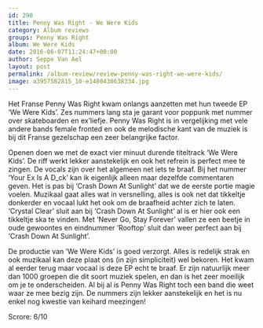 ```yaml
---
id: 290
title: Penny Was Right - We Were Kids
category: Album reviews
groups: Penny Was Right
album: We Were Kids
date: 2016-06-07T11:24:47+00:00
author: Seppe Van Ael
layout: post
permalink: /album-review/review-penny-was-right-we-were-kids/
image: a3957582815_10-e1480430638334.jpg
---
```

Het Franse Penny Was Right kwam onlangs aanzetten met hun tweede EP ‘We Were Kids’. Zes nummers lang sta je garant voor poppunk met nummer over skateboarden en ex’liefje. Penny Was Right is in vergelijking met vele andere bands female fronted en ook de melodische kant van de muziek is bij dit Franse gezelschap een zeer belangrijke factor.

Openen doen we met de exact vier minuut durende titeltrack ‘We Were Kids’. De riff werkt lekker aanstekelijk en ook het refrein is perfect mee te zingen. De vocals zijn over het algemeen net iets te braaf. Bij het nummer ‘Your Ex Is A D_ck’ kan ik eigenlijk alleen maar dezelfde commentaren geven. Het is pas bij ‘Crash Down At Sunlight’ dat we de eerste portie magie voelen. Muzikaal gaat alles wat in versnelling, alles is ook net dat tikkeltje donkerder en vocaal lukt het ook om de braafheid achter zich te laten. ‘Crystal Clear’ sluit aan bij ‘Crash Down At Sunlight’ al is er hier ook een tikkeltje ska te vinden. Met ‘Never Go, Stay Forever’ vallen ze een beetje in oude gewoontes en eindnummer ‘Rooftop’ sluit dan weer perfect aan bij ‘Crash Down At Sunlight’.

De productie van ‘We Were Kids’ is goed verzorgt. Alles is redelijk strak en ook muzikaal kan deze plaat ons (in zijn simpliciteit) wel bekoren. Het kwam al eerder terug maar vocaal is deze EP echt te braaf. Er zijn natuurlijk meer dan 1000 groepen die dit soort muziek spelen, en dan is het zeer moeilijk om je te onderscheiden. Al bij al is Penny Was Right toch een band die weet waar ze mee bezig zijn. De nummers zijn lekker aanstekelijk en het is nu enkel nog kwestie van keihard meezingen!

Scrore: 6/10
